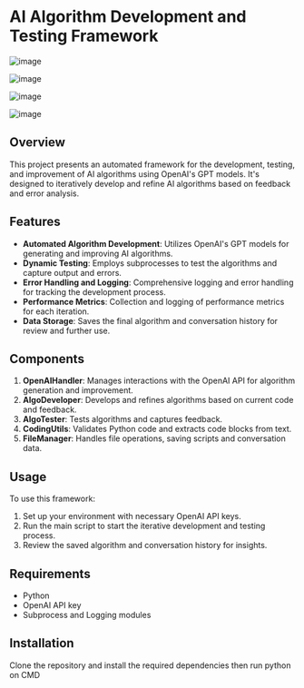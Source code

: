 # AI Algorithm Development and Testing Framework
![image](https://github.com/Drlordbasil/SelfImprovAlgoBot/assets/126736516/d5a82fe1-aa76-4ff5-b429-62ee34071804)

![image](https://github.com/Drlordbasil/SelfImprovAlgoBot/assets/126736516/9ca6e070-5867-44aa-97cb-264bc324476d)

![image](https://github.com/Drlordbasil/SelfImprovAlgoBot/assets/126736516/b57c1b40-edbb-442b-a57e-8107bf226ec1)

![image](https://github.com/Drlordbasil/SelfImprovAlgoBot/assets/126736516/3e224a0b-4f85-4771-8fcb-1639bd592b32)

## Overview
This project presents an automated framework for the development, testing, and improvement of AI algorithms using OpenAI's GPT models. It's designed to iteratively develop and refine AI algorithms based on feedback and error analysis.

## Features
- **Automated Algorithm Development**: Utilizes OpenAI's GPT models for generating and improving AI algorithms.
- **Dynamic Testing**: Employs subprocesses to test the algorithms and capture output and errors.
- **Error Handling and Logging**: Comprehensive logging and error handling for tracking the development process.
- **Performance Metrics**: Collection and logging of performance metrics for each iteration.
- **Data Storage**: Saves the final algorithm and conversation history for review and further use.

## Components
1. **OpenAIHandler**: Manages interactions with the OpenAI API for algorithm generation and improvement.
2. **AlgoDeveloper**: Develops and refines algorithms based on current code and feedback.
3. **AlgoTester**: Tests algorithms and captures feedback.
4. **CodingUtils**: Validates Python code and extracts code blocks from text.
5. **FileManager**: Handles file operations, saving scripts and conversation data.

## Usage
To use this framework:
1. Set up your environment with necessary OpenAI API keys.
2. Run the main script to start the iterative development and testing process.
3. Review the saved algorithm and conversation history for insights.

## Requirements
- Python
- OpenAI API key
- Subprocess and Logging modules

## Installation
Clone the repository and install the required dependencies then run python on CMD
